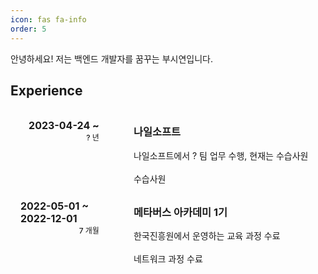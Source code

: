 ```yaml
---
icon: fas fa-info
order: 5
---
```


<style type='text/css'>
  [class*="containerE"] {
    display: flex;
    margin-top: 8px;
    margin-left: 16px;}
  [class*="period"] {display: flex;
    flex-direction: column;
    align-items: flex-end;
    margin-top: 16px;
    margin-right: 40px;
    font-size: 16px;
    font-weight: 700;
    width: 200px;}
[class*="content"] {
    margin: 0 0 0 15px;
    width: 100%
    }
[class*="term"] {
    font-size: 12px;
    font-weight: 500;}
</style>

안녕하세요! 저는 백엔드 개발자를 꿈꾸는 부시연입니다.

## Experience

<div class="containerE">
    <div class="period">
        <span>2023-04-24 ~ </span>
        <span class="term">? 년</span>
    </div>
    <div class="content">
        <h3>나일소프트</h3>
        <div>
            <span>나일소프트에서 ? 팀 업무 수행, 현재는 수습사원
            <br>
            <br>
            수습사원
            </span>
        </div>
    </div>
</div>

<div class="containerE">
    <div class="period">
        <span>2022-05-01 ~ 2022-12-01</span>
        <span class="term">7 개월</span>
    </div>
    <div class="content">
        <h3>메타버스 아카데미 1기</h3>
        <div>
            <span>한국진흥원에서 운영하는 교육 과정 수료
            <br>
            <br>
            네트워크 과정 수료
            </span>
        </div>
    </div>
</div>
